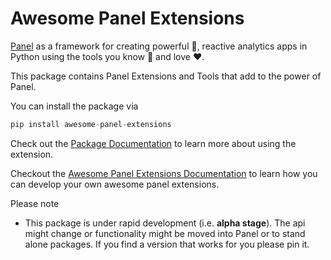 # Awesome Panel Extensions

[Panel](https://panel.holoviz.org/) as a framework for creating powerful &#128170;, reactive analytics apps in Python using the tools you know &#x1f9e0; and love &hearts;.

This package contains Panel Extensions and Tools that add to the power of Panel.

You can install the package via

```python
pip install awesome-panel-extensions
```

Check out the [Package Documentation](https://github.com/marcskovmadsen/awesome-panel-extensions#the-awesome-panel-extensions-package) to learn more about using the extension.

Checkout the [Awesome Panel Extensions Documentation](https://github.com/marcskovmadsen/awesome-panel-extensions) to learn how you can develop your own awesome panel extensions.

Please note

- This package is under rapid development (i.e. **alpha stage**). The api might change or functionality might be moved into Panel or to stand alone packages. If you find a version that works for you please pin it.
